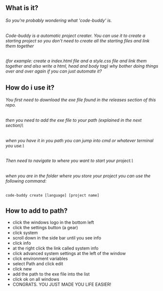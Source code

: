 ## What is it?
###### So you're probably wondering what 'code-buddy' is.
###### Code-buddy is a automatic project creater. You can use it to create a starting project so you don't need to create all the starting files and link them together
###### (for example: create a index.html file and a style.css file and link them together and also write a html, head and body tag) why bother doing things over and over again if you can just automate it?

## How do i use it?
###### You first need to download the exe file found in the releases section of this repo.
###### then you need to add the exe file to your path (explained in the next section)\
###### when you have it in you path you can jump into cmd or whatever terminal you use.\
###### Then need to navigate to where you want to start your project.\
###### when you are in the folder where you store your project you can use the following command:
```bat
code-buddy create [language] [project name]
```

## How to add to path?
* click the windows logo in the bottom left
* click the settings button (a gear)
* click system
* scroll down in the side bar until you see info
* click info
* at the right click the link called system info
* click advanced system settings at the left of the window
* click environment variables
* select Path and click edit
* click new
* add the path to the exe file into the list
* click ok on all windows
* CONGRATS. YOU JUST MADE YOU LIFE EASIER!